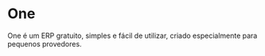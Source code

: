 # One
One é um ERP gratuito, simples e fácil de utilizar, criado especialmente para pequenos provedores.

